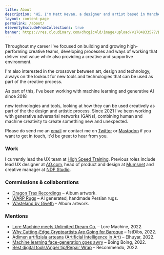```yaml
---
title: About
description: "Hi, I'm Matt Kevan, a designer and artist based in Manchester."
layout: content-page
permalink: /about/
eleventyExcludeFromCollections: true
banner: https://res.cloudinary.com/dhcgic4ld/image/upload/v1704833577/Deep_Glass2_r8pl0b.jpg
---
```


Throughout my career I've focused on building and growing high-performing creative teams, developing processes and ways of working that deliver real value while also providing a creative and supportive environment.

I'm also interested in the crossover between art, design and technology, always on the lookout for new tools and technologies that can be used as part of the creative process. 

As part of this, I've been working with machine learning and generative AI since 2018

 new technologies and tools, looking at how they can be used creatively as part of the the design and artistic process. 
Since 2021 I've been working with generative adversarial networks (GANs), combining human and machine creativity to create something new and unexpected.

Please do send me an [email](mailto:hello@unlimiteddreamco.xyz) or contact me on [Twitter](https://twitter.com/unltd_dream_co) or [Mastodon](https://sigmoid.social/@unlimiteddreamco) if you want to get in touch, it'd be great to hear from you.

### Work

I currently lead the UX team at <a href="https://www.highspeedtraining.co.uk" target="_blank">High Speed Training</a>. Previous roles include lead UX designer at <a href="ao.com" target="_blank">AO.com</a>, head of product and design at <a href="https://www.mumsnet.com" target="_blank">Mumsnet</a> and creative manager at <a href="https://www.ndp-studio.com" target="_blank">NDP Studio</a>.

### Commissions & collaborations

* [Dragon Trax Recordings](https://dragontraxuk.bandcamp.com) – Album artwork.
* [WARP Rugs](https://warprugs.io) – AI generated, handmade Persian rugs.
* [Wasteland by Giveth](https://givethsounds.bandcamp.com/album/wasteland) – Album artwork.

### Mentions

* [Lore Machine meets Unlimited Dream Co.](https://loremachine.substack.com/p/lore-machine-meets-unlimited-dream) – Lore Machine, 2022.
* [Why Cutting-Edge Cryptoartists Are Going for Baroque](https://www.1stdibs.com/the-mint/baroque-style-nft-art/) – 1stDibs, 2022.
* [Adimen artifiziala arteana](https://aldizkaria.elhuyar.eus/erreportajeak/adimen-artifiziala-artean/) ([Artificial Intelligence in Art](https://aldizkaria.elhuyar.eus/erreportajeak/adimen-artifiziala-artean/en)) – Elhuyar, 2022.
* [Machine learning face-generation goes awry](https://boingboing.net/2022/03/31/machine-learning-face-generation-goes-awry.html) – Boing Boing, 2022.
* [Best digital tools/Anger tip/Repair Wrap](https://www.getrevue.co/profile/Recomendo/issues/best-digital-tools-anger-tip-repair-wrap-1105726) – Recommendo, 2022.